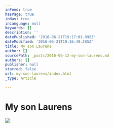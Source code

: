 ```yaml
---
inFeed: true
hasPage: true
inNav: true
inLanguage: null
keywords: []
description: ''
datePublished: '2016-06-21T19:17:01.092Z'
dateModified: '2016-06-21T19:16:49.285Z'
title: My son Laurens
author: []
sourcePath: _posts/2016-06-12-my-son-laurens.md
authors: []
publisher: null
starred: false
url: my-son-laurens/index.html
_type: Article

---
```

# My son Laurens
![](https://the-grid-user-content.s3-us-west-2.amazonaws.com/fa0c1944-bb75-469b-b95d-ebcaf69f2286.jpg)